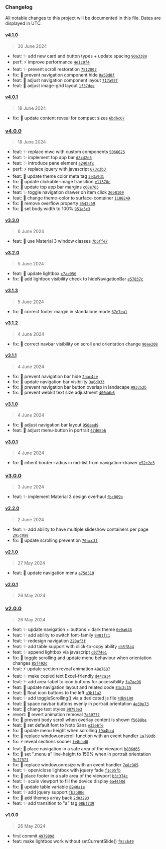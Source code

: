### Changelog

All notable changes to this project will be documented in this file. Dates are displayed in UTC.

#### [v4.1.0](https://github.com/eorsjr/website-template/compare/v4.0.1...v4.1.0)

> 30 June 2024

- feat: :sparkles: add new card and button types + update spacing [`90a3389`](https://github.com/eorsjr/website-template/commit/90a3389ddc43fdaadd4a8ec96559b30bad34391f)
- perf: :zap: improve performance [`4e1c0f4`](https://github.com/eorsjr/website-template/commit/4e1c0f4e1df3e53cb21e6ab4d802a246f82dd8f5)
- feat: :sparkles: prevent scroll restoration [`7512002`](https://github.com/eorsjr/website-template/commit/7512002ae87c09f049585ed0065a30e2e4c67171)
- fix: :bug: prevent navigation component hide [`8a50d0f`](https://github.com/eorsjr/website-template/commit/8a50d0f785534c376dab9a9841a3086bccffc642)
- feat: :lipstick: adjust navigation component layout [`717a97f`](https://github.com/eorsjr/website-template/commit/717a97f76680866869b5e06dfe7f0e83a77c5d1a)
- feat: :lipstick: adjust image-grid layout [`1f37dee`](https://github.com/eorsjr/website-template/commit/1f37deecd0858b7ef8fe33846a26dd22ce0fb7c7)

#### [v4.0.1](https://github.com/eorsjr/website-template/compare/v4.0.0...v4.0.1)

> 18 June 2024

- fix: :dizzy: update content reveal for compact sizes [`6bdbc67`](https://github.com/eorsjr/website-template/commit/6bdbc67fcf14840af2feda6330272af65f457836)

### [v4.0.0](https://github.com/eorsjr/website-template/compare/v3.3.0...v4.0.0)

> 18 June 2024

- feat: :sparkles: replace mwc with custom components [`5066625`](https://github.com/eorsjr/website-template/commit/50666250c62a087c02369177400780cefa1a39bc)
- feat: :sparkles: implement top app bar [`d8c42e5`](https://github.com/eorsjr/website-template/commit/d8c42e5e3c4995ef2bd43fe01e2391510fd8ad86)
- feat: :sparkles: introduce pane element [`a240afc`](https://github.com/eorsjr/website-template/commit/a240afcdbac108dddccd2947643375b438705341)
- perf: :zap: replace jquery with javascript [`673c3b3`](https://github.com/eorsjr/website-template/commit/673c3b396555df5d45ea9c46418a06a4452da178)
- feat: :lipstick: update theme color meta tag [`3e3a9d1`](https://github.com/eorsjr/website-template/commit/3e3a9d15cf71fdadd5a40fac361883c5b843f43a)
- fix: :bug: update clickable-image transition [`e11370c`](https://github.com/eorsjr/website-template/commit/e11370c339d7f28633b448116a4ed75229c26f43)
- fix: :bug: update top app bar margins [`c68e765`](https://github.com/eorsjr/website-template/commit/c68e7658af030f1cefde559caf877cf36e688872)
- feat: :sparkles: toggle navigation drawer on item click [`26b8109`](https://github.com/eorsjr/website-template/commit/26b810990c4f4ece80d9a5aa78b30666ac581eec)
- feat: :lipstick: change theme-color to surface-container [`1188249`](https://github.com/eorsjr/website-template/commit/118824917ad23654dca7d523abc3e6112600a916)
- fix: :bug: remove overflow property [`8542c59`](https://github.com/eorsjr/website-template/commit/8542c5979c117929f01bce10d97f6c9a0a39c699)
- fix: :bug: set body width to 100% [`951a5c3`](https://github.com/eorsjr/website-template/commit/951a5c35e1b0c896be9c1e4cccf8959f0ca74b35)

#### [v3.3.0](https://github.com/eorsjr/website-template/compare/v3.2.0...v3.3.0)

> 6 June 2024

- feat: :lipstick: use Material 3 window classes [`7b5ffe7`](https://github.com/eorsjr/website-template/commit/7b5ffe79fd012a44d10224b01a7efb913919ae41)

#### [v3.2.0](https://github.com/eorsjr/website-template/compare/v3.1.3...v3.2.0)

> 5 June 2024

- feat: :lipstick: update lightbox [`c7ae956`](https://github.com/eorsjr/website-template/commit/c7ae95669a81adf4ee4176bbb11e2de3e02ba524)
- fix: :bug: add lightbox visibility check to hideNavigationBar [`e57837c`](https://github.com/eorsjr/website-template/commit/e57837c75120e701bdac1293e43cac925663de81)

#### [v3.1.3](https://github.com/eorsjr/website-template/compare/v3.1.2...v3.1.3)

> 5 June 2024

- fix: :bug: correct footer margin in standalone mode [`67e7ea1`](https://github.com/eorsjr/website-template/commit/67e7ea15fa8e062e46ade95093260f73fc16527e)

#### [v3.1.2](https://github.com/eorsjr/website-template/compare/v3.1.1...v3.1.2)

> 4 June 2024

- fix: :bug: correct navbar visibility on scroll and orientation change [`90ae208`](https://github.com/eorsjr/website-template/commit/90ae2086fceea7d1d138092dfac7623811123f71)

#### [v3.1.1](https://github.com/eorsjr/website-template/compare/v3.1.0...v3.1.1)

> 4 June 2024

- fix: :bug: prevent navigation bar hide [`2aac4ce`](https://github.com/eorsjr/website-template/commit/2aac4ce090ea8645bf956e4e15c4784a972ee06c)
- fix: :bug: update navigation bar visibility [`3a6d033`](https://github.com/eorsjr/website-template/commit/3a6d03375bbb924d11c8208a923ef25d6ba564f7)
- fix: :bug: prevent navigation bar button overlap in landscape [`983352b`](https://github.com/eorsjr/website-template/commit/983352b511e953a704afb753ed5fee233a8dc4fc)
- fix: :bug: prevent webkit text size adjustment [`4004db6`](https://github.com/eorsjr/website-template/commit/4004db6c471fb3bf5a1a799892b897675274e6d3)

#### [v3.1.0](https://github.com/eorsjr/website-template/compare/v3.0.1...v3.1.0)

> 4 June 2024

- fix: :bug: adjust navigation bar layout [`950eed9`](https://github.com/eorsjr/website-template/commit/950eed991c6a5b04f3f39ab6cc5f283e6594f17e)
- feat: :lipstick: adjust menu-button in portrait [`47d68bb`](https://github.com/eorsjr/website-template/commit/47d68bbf647a04570a8fa76bee3f27db60fd2560)

#### [v3.0.1](https://github.com/eorsjr/website-template/compare/v3.0.0...v3.0.1)

> 4 June 2024

- fix: :bug: inherit border-radius in md-list from navigation-drawer [`e52c2e3`](https://github.com/eorsjr/website-template/commit/e52c2e3a18483334579863fa1775cb4dbae16a83)

### [v3.0.0](https://github.com/eorsjr/website-template/compare/v2.2.0...v3.0.0)

> 3 June 2024

- feat: :sparkles: implement Material 3 design overhaul [`fbc009b`](https://github.com/eorsjr/website-template/commit/fbc009bda7a612c7c6a331529b850f9eaf167a93)

#### [v2.2.0](https://github.com/eorsjr/website-template/compare/v2.1.0...v2.2.0)

> 2 June 2024

- feat: :sparkles: add ability to have multiple slideshow containers per page [`295c0a8`](https://github.com/eorsjr/website-template/commit/295c0a845e74de865ee3a5d0a47690e1773be5d0)
- fix: :bug: update scrolling prevention [`70acc3f`](https://github.com/eorsjr/website-template/commit/70acc3f615d205adae1a33e4861a6d36716baea1)

#### [v2.1.0](https://github.com/eorsjr/website-template/compare/v2.0.1...v2.1.0)

> 27 May 2024

- feat: :lipstick: update navigation menu [`a75d519`](https://github.com/eorsjr/website-template/commit/a75d5193f771a47d2fec726be892766a0dbc54f8)

#### [v2.0.1](https://github.com/eorsjr/website-template/compare/v2.0.0...v2.0.1)

> 26 May 2024

### [v2.0.0](https://github.com/eorsjr/website-template/compare/v1.0.0...v2.0.0)

> 26 May 2024

- feat: :sparkles: update navigation + buttons + dark theme [`0e0a646`](https://github.com/eorsjr/website-template/commit/0e0a6461ee3a221376163ad0f6051b18f22e7a33)
- feat: :sparkles: add ability to switch font-family [`8481fc1`](https://github.com/eorsjr/website-template/commit/8481fc14ba5b60e6625aa3f79f8b87ecdc9b02af)
- feat: :sparkles: redesign navigation [`220af3f`](https://github.com/eorsjr/website-template/commit/220af3ffb7b460eaaa422b389d9cda03f895a3e3)
- feat: :sparkles: add table support with click-to-copy ability [`cb5f8a4`](https://github.com/eorsjr/website-template/commit/cb5f8a4be4cca0271a59bfb0ff586c9abf2667e6)
- feat: :sparkles: append lightbox via javascript [`c0774e1`](https://github.com/eorsjr/website-template/commit/c0774e1b8869c58f4f793c8ed7f8eacab4472df9)
- fix: :bug: toggle scrolling and update menu behaviour when orientation changes [`85f492d`](https://github.com/eorsjr/website-template/commit/85f492da21a75316425ae4c4f15d798aa567786a)
- feat: :zap: update section reveal animation [`48e7687`](https://github.com/eorsjr/website-template/commit/48e768774db964762929593de5a77db04925cf94)
- feat: :sparkles: make copied text Excel-friendly [`d44ca34`](https://github.com/eorsjr/website-template/commit/d44ca34aa39d2bf686fdb17a78aed5eb6074e4bf)
- feat: :sparkles: add area-label to icon buttons for accessibility [`fa7ae96`](https://github.com/eorsjr/website-template/commit/fa7ae9660307182ea6bee3e60949d05a3f3e33e6)
- feat: :lipstick: update navigation layout and related code [`83c3c15`](https://github.com/eorsjr/website-template/commit/83c3c15f69e967f30a0520e2d9a64a90db3e3385)
- feat: :lipstick: float icon buttons to the left [`a3b11a2`](https://github.com/eorsjr/website-template/commit/a3b11a2ce731ee84a6b52c321dc7a113820f45cb)
- feat: :sparkles: add toggleScrolling() via a dedicated js file [`4db9190`](https://github.com/eorsjr/website-template/commit/4db919072c4d878c4383db9033fad4c301649753)
- feat: :lipstick: space navbar buttons evenly in portrait orientation [`4e30e73`](https://github.com/eorsjr/website-template/commit/4e30e734d9a6165951101de48d9aab1b8558d853)
- feat: :lipstick: change text styles [`98793e3`](https://github.com/eorsjr/website-template/commit/98793e37232a103c055323e971425bc54610107f)
- revert: :lipstick: revert animation removal [`7a50777`](https://github.com/eorsjr/website-template/commit/7a50777a83aad8dcfdab6f7ee27c9972e420cf3f)
- fix: :bug: prevent body scroll when overlay content is shown [`f5688be`](https://github.com/eorsjr/website-template/commit/f5688beb2e0a5e81bcde7b7215554fbfb231fc75)
- feat: :lipstick: set default font to Noto Sans [`e35e6fe`](https://github.com/eorsjr/website-template/commit/e35e6fe229488dce4a05b31ace88276c5a46afca)
- fix: :bug: update menu height when scrolling [`f9a4bc4`](https://github.com/eorsjr/website-template/commit/f9a4bc408bac19ca20e22bbbb61f6658a63b958e)
- fix: :bug: replace window.onscroll function with an event handler [`1a790db`](https://github.com/eorsjr/website-template/commit/1a790db0fb5a21263a59d1c8d73ddf67e68838f6)
- fix: :zap: reveal sections sooner [`fe8cbd0`](https://github.com/eorsjr/website-template/commit/fe8cbd0a6fed7221f9c33571bea2ce151fd43c4e)
- feat: :lipstick: place navigation in a safe area of the viewport [`b836d65`](https://github.com/eorsjr/website-template/commit/b836d6576c75447cd335e5d0e1a76bb6ea293de4)
- fix: :bug: set ".menu a" line-height to 150% when in portrait orientation [`9c77573`](https://github.com/eorsjr/website-template/commit/9c77573ab7775d1b36fd5d745722b040d2d25522)
- fix: :bug: replace window.onresize with an event handler [`7e8c965`](https://github.com/eorsjr/website-template/commit/7e8c96556782fb05f16b9e9b49055ac2fa1e095f)
- feat: :sparkles: open/close lightbox with jquery fade [`f1c05fb`](https://github.com/eorsjr/website-template/commit/f1c05fbf11a3e171826149ab6ff969152133eab2)
- fix: :lipstick: place footer in a safe area of the viewport [`b3c374c`](https://github.com/eorsjr/website-template/commit/b3c374c89b780291c5229e523133771579fe2922)
- feat: :sparkles: scale viewport to fill the device display [`6a4458d`](https://github.com/eorsjr/website-template/commit/6a4458d03b0d64156527faf0446eba641cece785)
- fix: :bug: update table variable [`8940a1e`](https://github.com/eorsjr/website-template/commit/8940a1eee3790f6c01750a02d575e4c030a32d67)
- feat: :sparkles: add jquery support [`fb2b00e`](https://github.com/eorsjr/website-template/commit/fb2b00e355eb2127769a2a7e460b3d6b12d83554)
- fix: :bug: add themes array back [`2d03293`](https://github.com/eorsjr/website-template/commit/2d032933c1a8b49df384634029389c1d1eb3fbff)
- feat: :sparkles: add transition to "a" tag [`08bf739`](https://github.com/eorsjr/website-template/commit/08bf7393973f15009db307ca2c030250a73e4879)

#### v1.0.0

> 26 May 2024

- first commit [`497989d`](https://github.com/eorsjr/website-template/commit/497989d56ed91c5657ce03f2b0aa8c56a51f0353)
- feat: make lightbox work without setCurrentSlide() [`f8ccb49`](https://github.com/eorsjr/website-template/commit/f8ccb4918e784754cbaf9950509a8621d0400ea5)
